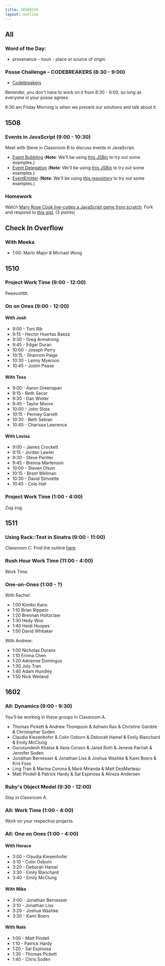 ```yaml
---
title: 20160210
layout: outline
---
```


## All

### Word of the Day:

* provenance - noun - place or source of origin

### Posse Challenge - CODEBREAKERS (8:30 - 9:00)

* [Codebreakers](https://gist.github.com/mikedao/b855ac8a2ca21a00662f)

Reminder, you don't have to work on it from 8:30 - 9:00, so long as everyone
in your posse agrees.

8:30 am Friday Morning is when we present our solutions and talk about it.


## 1508

### Events in JavaScript (9:00 - 10:30)

Meet with Steve in Classroom B to discuss events in JavaScript.

- [Event Bubbling](https://github.com/mdn/advanced-js-fundamentals-ck/blob/gh-pages/tutorials/04-events/02-event-bubbling.md) (**Note**: We'll be using [this JSBin](http://jsbin.com/hogoye/edit?js,console,output "JS Bin - Collaborative JavaScript Debugging") to try out some examples.)
- [Event Delegation](https://github.com/mdn/advanced-js-fundamentals-ck/blob/gh-pages/tutorials/04-events/05-event-delegation.md) (**Note**: We'll be using [this JSBin](http://jsbin.com/yavimu/edit?js,console,output) to try out some examples.)
- [EventEmitter](https://github.com/turingschool/lesson_plans/blob/master/ruby_04-apis_and_scalability/event_emitter.md) (**Note**: We'll be using [this repository](https://github.com/turingschool-examples/tetris) to try out some examples.)

### Homework

Watch [Mary Rose Cook live-codes a JavaScript game from scratch][mrc]. Fork and respond to [this gist][mrcq]. (3 points)

[mrc]: https://vimeo.com/105955605
[mrcq]: https://gist.github.com/stevekinney/353182d7cd10fb4a5b27


## Check In Overflow

### With Meeka

* 1:00: Marlo Major & Michael Wong

## 1510

### Project Work Time (9:00 - 12:00)

Peeevottttt.

### On on Ones (9:00 - 12:00)

#### With Josh

* 9:00 - Toni Rib
* 9:15 - Hector Huertas Baeza
* 9:30 - Greg Armstrong
* 9:45 - Edgar Duran
* 10:00 - Joseph Perry
* 10:15 - Shannon Paige
* 10:30 - Lenny Myerson
* 10:45 - Justin Pease

#### With Tess

* 9:00 - Aaron Greenspan
* 9:15 - Beth Secor
* 9:30 - Dan Winter
* 9:45 - Taylor Moore
* 10:00 - John Slota
* 10:15 - Penney Garrett
* 10:30 - Beth Sebian
* 10:45 - Charissa Lawrence

#### With Lovisa

* 9:00 - James Crockett
* 9:15 - Jordan Lawler
* 9:30 - Steve Pentler
* 9:45 - Brenna Martenson
* 10:00 - Steven Olson
* 10:15 - Brant Wellman
* 10:30 - David Stinnette
* 10:45 - Cole Hall

### Project Work Time (1:00 - 4:00)

Zug zug.


## 1511

### Using Rack::Test in Sinatra (9:00 - 11:00)

Classroom C. Find the outline [here](https://github.com/turingschool/lesson_plans/blob/master/ruby_02-web_applications_with_ruby/rack_test_in_sinatra.markdown). 

### Rush Hour Work Time (11:00 - 4:00)

Work Time.

### One-on-Ones (1:00 - ?)

With Rachel:

* 1:00 Kimiko Kano
* 1:10 Brian Rippeto
* 1:20 Brennan Holtzclaw
* 1:30 Hedy Woo
* 1:40 Heidi Hoopes
* 1:50 David Whitaker

With Andrew: 

* 1:00 Nicholas Dorans
* 1:10 Erinna Chen
* 1:20 Adrienne Domingus
* 1:30 July Tran
* 1:40 Adam Hundley
* 1:50 Nick Weiland

## 1602

### All: Dynamics (9:00 - 9:30)

You'll be working in these groups in Classroom A.

* Thomas Pickett & Andrew Thompson & Ashwin Rao & Christine Gamble & Christopher Soden
* Claudia Kiesenhofer & Colin Osborn & Deborah Hamel & Emily Blanchard & Emily McClung
* Gurusundesh Khalsa & Ilana Corson & Jared Roth & Jeneve Parrish & Jennifer Soden
* Jonathan Bernesser & Jonathan Liss & Joshua Washke & Kami Boers & Kris Foss
* Ling Tran & Marina Corona & Mark Miranda & Matt DesMarteau
* Matt Pindell & Patrick Hardy & Sal Espinosa & Alireza Andersen

### Ruby's Object Model (9:30 - 12:00)

Stay in Classroom A.

### All: Work Time (1:00 - 4:00)

Work on your respective projects.

### All: One on Ones (1:00 - 4:00)

#### With Horace
* 3:00 - Claudia Kiesenhofer
* 3:10 - Colin Osborn
* 3:20 - Deborah Hamel
* 3:30 - Emily Blanchard
* 3:40 - Emily McClung

#### With Mike
* 3:00 - Jonathan Bernesser
* 3:10 - Jonathan Liss
* 3:20 - Joshua Washke
* 3:30 - Kami Boers

#### With Nate
* 1:00 - Matt Pindell
* 1:10 - Patrick Hardy
* 1:20 - Sal Espinosa
* 1:30 - Thomas Pickett
* 1:40 - Chris Soden
